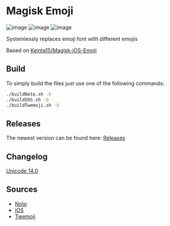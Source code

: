 # Magisk Emoji
![image](https://badgen.net/gitlab/release/2tefan/magisk-emoji)
![image](https://badgen.net/gitlab/last-commit/2tefan/magisk-emoji)
![image](https://badgen.net/gitlab/stars/2tefan/magisk-emoji)


Systemlessly replaces emoji font with different emojis

Based on [Keinta15/Magisk-iOS-Emoji](https://github.com/Keinta15/Magisk-iOS-Emoji)

## Build

To simply build the files just use one of the following commands:
```sh
./buildNoto.sh -b
./buildIOS.sh -b
./buildTwemoji.sh -b
```

## Releases
The newest version can be found here: [Releases](https://gitlab.com/2tefan/magisk-emoji/-/releases) 

## Changelog
[Unicode 14.0](https://emojipedia.org/emoji-14.0/)

## Sources
- [Noto](https://github.com/googlefonts/noto-emoji/releases/tag/v2.034)
- [iOS](https://github.com/samuelngs/apple-emoji-linux/releases/tag/ios-15.4)
- [Twemoji](https://github.com/twitter/twemoji)
